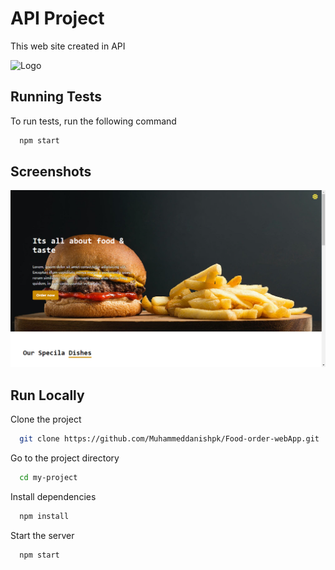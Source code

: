 
# API Project

This web site created in API


![Logo](https://www.themealdb.com/images/logo-small.png)


## Running Tests

To run tests, run the following command

```bash
  npm start
```


## Screenshots

![App Screenshot](./public/img/scr.png)



## Run Locally

Clone the project

```bash
  git clone https://github.com/Muhammeddanishpk/Food-order-webApp.git
```

Go to the project directory

```bash
  cd my-project
```

Install dependencies

```bash
  npm install
```

Start the server

```bash
  npm start
```

